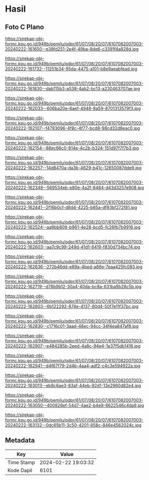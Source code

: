 # Hasil

## Foto C Plano

https://sirekap-obj-formc.kpu.go.id/949b/pemilu/pdpr/61/07/08/20/07/6107082007003-20240222-161650--e38fd251-2e4f-49ba-8de6-c3391f4a828d.jpg

https://sirekap-obj-formc.kpu.go.id/949b/pemilu/pdpr/61/07/08/20/07/6107082007003-20240222-161732--11251b34-95da-4475-a101-b8e9aeabfead.jpg

https://sirekap-obj-formc.kpu.go.id/949b/pemilu/pdpr/61/07/08/20/07/6107082007003-20240222-161830--dab115b3-a538-4ab2-bc13-a230463707ae.jpg

https://sirekap-obj-formc.kpu.go.id/949b/pemilu/pdpr/61/07/08/20/07/6107082007003-20240222-162033--606ba20e-6aef-4948-8a59-8701313579f3.jpg

https://sirekap-obj-formc.kpu.go.id/949b/pemilu/pdpr/61/07/08/20/07/6107082007003-20240222-162107--f4793096-4f8c-4f77-bcd8-98cd32d8eac0.jpg

https://sirekap-obj-formc.kpu.go.id/949b/pemilu/pdpr/61/07/08/20/07/6107082007003-20240222-162154--88ec66c0-814e-4c2b-b324-151d97f7f7b3.jpg

https://sirekap-obj-formc.kpu.go.id/949b/pemilu/pdpr/61/07/08/20/07/6107082007003-20240222-162257--14d8470a-da3b-4629-b41c-12650087dde9.jpg

https://sirekap-obj-formc.kpu.go.id/949b/pemilu/pdpr/61/07/08/20/07/6107082007003-20240222-162348--569534eb-e80e-4a2f-8484-d43d3257e908.jpg

https://sirekap-obj-formc.kpu.go.id/949b/pemilu/pdpr/61/07/08/20/07/6107082007003-20240222-162441--2f16b0cf-d8d4-4225-b65a-df93bf272f81.jpg

https://sirekap-obj-formc.kpu.go.id/949b/pemilu/pdpr/61/07/08/20/07/6107082007003-20240222-162524--aa9bb809-b961-4e28-bcd5-fc26fb7b9916.jpg

https://sirekap-obj-formc.kpu.go.id/949b/pemilu/pdpr/61/07/08/20/07/6107082007003-20240222-162603--aa7c9c99-249d-41d1-8419-f830d734bc74.jpg

https://sirekap-obj-formc.kpu.go.id/949b/pemilu/pdpr/61/07/08/20/07/6107082007003-20240222-162636--272b46dd-e89a-4bed-a86e-7eaa425fc083.jpg

https://sirekap-obj-formc.kpu.go.id/949b/pemilu/pdpr/61/07/08/20/07/6107082007003-20240222-162719--d78b9b12-30a4-40da-bc8a-631ba9b28c5b.jpg

https://sirekap-obj-formc.kpu.go.id/949b/pemilu/pdpr/61/07/08/20/07/6107082007003-20240222-162803--6b122292-874e-4137-80d4-50f7e11f37bc.jpg

https://sirekap-obj-formc.kpu.go.id/949b/pemilu/pdpr/61/07/08/20/07/6107082007003-20240222-162830--c1716c01-3aad-48ec-94cc-34f4ea847af8.jpg

https://sirekap-obj-formc.kpu.go.id/949b/pemilu/pdpr/61/07/08/20/07/6107082007003-20240222-162907--e484285b-2eed-4a8c-94e4-1e37f5db1416.jpg

https://sirekap-obj-formc.kpu.go.id/949b/pemilu/pdpr/61/07/08/20/07/6107082007003-20240222-162941--d4f67f79-2d4b-4aa4-adf2-c4c3e594922a.jpg

https://sirekap-obj-formc.kpu.go.id/949b/pemilu/pdpr/61/07/08/20/07/6107082007003-20240222-163013--eb8c6ae3-83af-44eb-92d1-13e2960d82e4.jpg

https://sirekap-obj-formc.kpu.go.id/949b/pemilu/pdpr/61/07/08/20/07/6107082007003-20240222-163050--400828ef-54d7-4ae2-b4e9-6622546c4da9.jpg

https://sirekap-obj-formc.kpu.go.id/949b/pemilu/pdpr/61/07/08/20/07/6107082007003-20240222-163132--0dc65b11-3c50-4201-858c-846e4562024c.jpg


## Metadata

| Key        | Value               |
| ---------- | ------------------- |
| Time Stamp | 2024-02-22 19:03:32 |
| Kode Dapil | 6101                |



